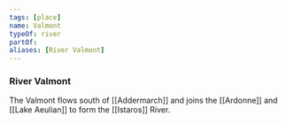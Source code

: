 ```yaml
---
tags: [place]
name: Valmont
typeOf: river
partOf:
aliases: [River Valmont]
---
```


### River Valmont
The Valmont flows south of [[Addermarch]] and joins the [[Ardonne]] and [[Lake Aeulian]] to form the [[Istaros]] River.
